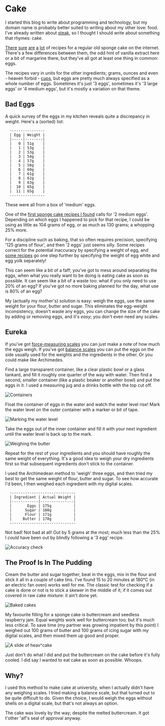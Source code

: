# Cake

I started this blog to write about programming and technology, but my domain name is
probably better suited to writing about my other love: food.
I've already written about [steak](/posts/steak), so I thought I should write about
something that rhymes: cake.

[There](http://www.bbc.co.uk/food/recipes/spongecake_1284)
[sure](http://allrecipes.co.uk/recipe/12122/basic-plain-sponge-cake.aspx)
[are](http://www.deliaonline.com/recipes/cuisine/european/english/all-in-one-sponge-cake-with-raspberry-and-mascarpone-cream.html)
[a](http://www.maryberry.co.uk/recipes/great-british-bake-off-recipes/victoria-sandwich)
[lot](http://goodfood.uktv.co.uk/recipe/paul-hollywoods-victoria-sponge/)
of recipes for a regular old sponge cake on the internet. There's a few differences between
them, the odd hint of vanilla extract here or a bit of margarine there, but they've
all got at least one thing in common: eggs.

The recipes vary in units for the other ingredients; grams, ounces and even - heaven forbid -
[cups](https://www.youtube.com/watch?v=0uevI4-j-6A), but eggs are pretty much always specified
as a whole number of eggs. Sometimes it's just '3 eggs', sometimes it's '3 large eggs' or
'4 medium eggs', but it's mostly a variation on that theme.

## Bad Eggs

A quick survey of the eggs in my kitchen reveals quite a discrepancy in weight. Here's a (sorted) list:

      ----------------
      | Egg | Weight |
      |-----|--------|
      |   0 | 51g    |
      |   1 | 53g    |
      |   2 | 53g    |
      |   3 | 54g    |
      |   4 | 57g    |
      |   5 | 58g    |
      |   6 | 60g    |
      |   7 | 61g    |
      |   8 | 62g    |
      |   9 | 63g    |
      |  10 | 65g    |
      |  11 | 65g    |
      ----------------

These were all from a box of 'medium' eggs.

One of the [first sponge cake recipes I found](http://www.bbc.co.uk/food/recipes/spongecake_1284)
calls for '2 medium eggs'. Depending on which eggs I happened to pick for that recipe, I could be
using as little as 104 grams of egg, or as much as 130 grams; a whopping 25% more.

For a discipline such as baking, that so often requires precision, specifying '125 grams of flour',
and then '2 eggs' just seems silly. Some recipes correct for the potential inaccuracy by specifying
a weight of egg, and [some recipes](http://www.chefsteps.com/activities/ten-minute-cake)
go one step further by specifying the weight of egg white and egg yolk separately!

This can seem like a bit of a faff; you've got to mess around separating the eggs,
when what you really want to be doing is eating cake as soon as possible. It can
seem like a bit of a waste too: what if you only need to use 20% of an egg? If you've
got no more baking planned for the day, what use is 80% of an egg?

My (actually my mother's) solution is easy: weigh the eggs, use the same weight for your flour, butter and sugar.
This eliminates the egg-weight inconsistency, doesn't waste any eggs, you can change the
size of the cake by adding or removing eggs, and it's *easy*; you don't even need any scales.

## Eureka

If you've got [force-measuring scales](https://en.wikipedia.org/wiki/Weighing_scale#Force_measuring_.28weight.29_scales)
you can just make a note of how much the eggs weigh. If you've got [balance scales](https://en.wikipedia.org/wiki/Weighing_scale#Balance_scales)
you can put the eggs on the side usually used for the weights and the ingredients in the other.
Or you could make like Archimedes.

Find a large transparent container, like a clear plastic bowl or a glass tankard, and fill it
roughly one quarter of the way with water. Then find a second, smaller container
(like a plastic beaker or another bowl) and put the eggs in it. I used a measuring jug
and a drinks bottle with the top cut off.

![Containers](/images/posts/cake/containers.jpg "Plastic Containers")

Float the container of eggs in the water and watch the water level rise!
Mark the water level on the outer container with a marker or bit of tape.

![Marking the water level](/images/posts/cake/marking-eggs.jpg "Marking the water level")

Take the eggs out of the inner container and fill it with your next ingredient until the water
level is back up to the mark.


![Weighing the butter](/images/posts/cake/archimedes-butter.jpg "Weighing the butter")

Repeat for the rest of your ingredients and you should have roughly the same weight of everything.
It's a good idea to weigh your dry ingredients first so that subsequent ingredients don't stick to the container.

I used the Archimedean method to 'weigh' three eggs, and then tried my best to get the same weight of flour, butter and sugar.
To see how accurate I'd been, I then weighed each ingredient with my digital scales.

      ------------------------------
      | Ingredient | Actual Weight |
      |------------|---------------|
      |       Eggs | 175g          |
      |      Sugar | 180g          |
      |      Flour | 171g          |
      |     Butter | 178g          |
      ------------------------------

Not bad! Not bad at all! Out by 5 grams at the most; much less than the 25% I *could* have been
out by blindly following a '3 egg' recipe.


![Accuracy check](/images/posts/cake/digital-butter.jpg "Accuracy check")

## The Proof Is In The Pudding

Cream the butter and sugar together, beat in the eggs, mix in the flour and stick
it all in a couple of cake tins.
I've found 15 to 20 minutes at 180°C (in an electric fan oven) works well for me.
The classic test for checking if a cake is done or not is to stick a skewer in the
middle of it; if it comes out covered in raw cake mixture: it ain't done yet.

![Baked cakes](/images/posts/cake/baked-cakes.jpg "Baked cakes")

My favourite filling for a sponge cake is buttercream and seedless raspberry jam.
Equal weights work well for buttercream too; but it's much less critical. To save
time (my partner was growing impatient by this point) I weighed out 100 grams of butter and 100
grams of icing sugar with my digital scales, and then mixed them up good and proper.

![A slide of heav^cake](/images/posts/cake/slice.jpg "A slice of heav^wcake")

Just don't do what I did and put the buttercream on the cake before it's fully cooled.
I did say I wanted to eat cake as soon as possible. Whoops.

## Why?
I used this method to make cake at university, when I actually didn't have any
weighing scales. I tried making a balance scale, but that turned out to be
quite difficult to do. Given the choice, I would weigh the eggs without shells
on a digital scale, but that's not always an option.

The cake was lovely by the way; despite the melted buttercream. It got t'other 'alf's
seal of approval anyway.
